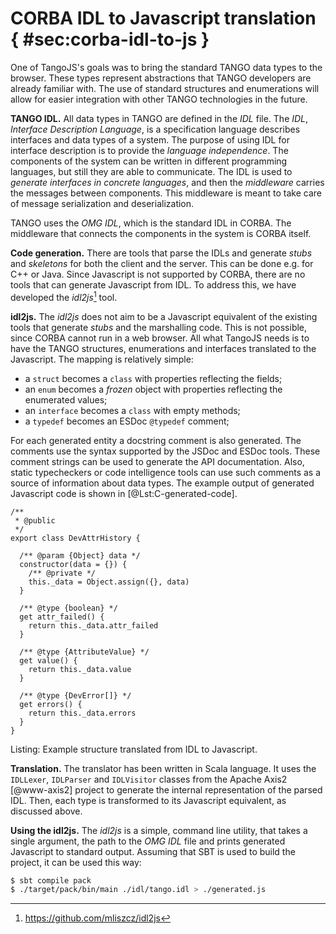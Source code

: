 # CORBA IDL to Javascript translation { #sec:corba-idl-to-js }

One of TangoJS's goals was to bring the standard TANGO data types to the
browser. These types represent abstractions that TANGO developers are already
familiar with. The use of standard structures and enumerations will allow for
easier integration with other TANGO technologies in the future.

**TANGO IDL.**
All data types in TANGO are defined in the *IDL* file. The *IDL*, *Interface
Description Language*, is a specification language describes interfaces and
data types of a system. The purpose of using IDL for interface description is
to provide the *language independence*. The components of the system can be
written in different programming languages, but still they are able to
communicate. The IDL is used to *generate interfaces in concrete languages*,
and then the *middleware* carries the messages between components. This
middleware is meant to take care of message serialization and deserialization.

TANGO uses the *OMG IDL*, which is the standard IDL in CORBA. The middleware
that connects the components in the system is CORBA itself.

**Code generation.**
There are tools that parse the IDLs and generate *stubs* and *skeletons* for
both the client and the server. This can be done e.g. for C++ or Java. Since
Javascript is not supported by CORBA, there are no tools that can generate
Javascript from IDL. To address this, we have developed the
*idl2js*[^C-url-idl2js] tool.

[^C-url-idl2js]: <https://github.com/mliszcz/idl2js>

**idl2js.**
The *idl2js* does not aim to be a Javascript equivalent of the existing tools
that generate *stubs* and the marshalling code. This is not possible, since
CORBA cannot run in a web browser. All what TangoJS needs is to have the TANGO
structures, enumerations and interfaces translated to the Javascript. The
mapping is relatively simple:

* a `struct` becomes a `class` with properties reflecting the fields;
* an `enum` becomes a *frozen* object with properties reflecting the enumerated
  values;
* an `interface` becomes a `class` with empty methods;
* a `typedef` becomes an ESDoc `@typedef` comment;

For each generated entity a docstring comment is also generated. The comments
use the syntax supported by the JSDoc and ESDoc tools. These comment strings
can be used to generate the API documentation. Also, static typecheckers or
code intelligence tools can use such comments as a source of information about
data types. The example output of generated Javascript code is shown in
[@Lst:C-generated-code].

```{#lst:C-generated-code .javascript .numberLines}
/**
 * @public
 */
export class DevAttrHistory {

  /** @param {Object} data */
  constructor(data = {}) {
    /** @private */
    this._data = Object.assign({}, data)
  }

  /** @type {boolean} */
  get attr_failed() {
    return this._data.attr_failed
  }

  /** @type {AttributeValue} */
  get value() {
    return this._data.value
  }

  /** @type {DevError[]} */
  get errors() {
    return this._data.errors
  }
}
```
Listing: Example structure translated from IDL to Javascript.

**Translation.**
The translator has been written in Scala language. It uses the `IDLLexer`,
`IDLParser` and `IDLVisitor` classes from the Apache Axis2 [@www-axis2]
project to generate the internal representation of the parsed IDL. Then, each
type is transformed to its Javascript equivalent, as discussed above.

**Using the idl2js.**
The *idl2js* is a simple, command line utility, that takes a single argument,
the path to the *OMG IDL* file and prints generated Javascript to standard
output. Assuming that SBT is used to build the project, it can be used this
way:

```{.bash .numberLines}
$ sbt compile pack
$ ./target/pack/bin/main ./idl/tango.idl > ./generated.js
```
